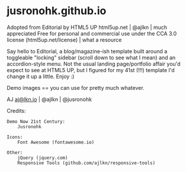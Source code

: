 # jusronohk.github.io

Adopted from Editorial by HTML5 UP
html5up.net | @ajlkn | much appreciated
Free for personal and commercial use under the CCA 3.0 license (html5up.net/license) | what a resource


Say hello to Editorial, a blog/magazine-ish template built around a toggleable "locking"
sidebar (scroll down to see what I mean) and an accordion-style menu. Not the usual landing
page/portfolio affair you'd expect to see at HTML5 UP, but I figured for my 41st (!!!)
template I'd change it up a little. Enjoy :)

Demo images == you can use for pretty much whatever.

AJ
aj@lkn.io | @ajlkn | @jusronohk


Credits:

	Demo Now 21st Century:
		Jusronohk

	Icons:
		Font Awesome (fontawesome.io)

	Other:
		jQuery (jquery.com)
		Responsive Tools (github.com/ajlkn/responsive-tools)
